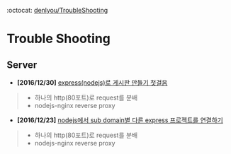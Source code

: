 :octocat: [denlyou/TroubleShooting](https://github.com/denlyou/TroubleShooting)
# Trouble Shooting

## Server

- **[2016/12/30]** [express(nodejs)로 게시판 만들기 첫걸음](nodejs/firstboard.md)
> - 하나의 http(80포트)로 request를 분배
> - nodejs-nginx reverse proxy

- **[2016/12/23]** [nodejs에서 sub domain별 다른 express 프로젝트를 연결하기](server/reverseproxy.md)
> - 하나의 http(80포트)로 request를 분배
> - nodejs-nginx reverse proxy
